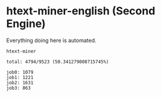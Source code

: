 # htext-miner-english (Second Engine)

Everything doing here is automated.

```
htext-miner

total: 4794/9523 (50.341279008715745%)

job0: 1079
job1: 1221
job2: 1631
job3: 863
```